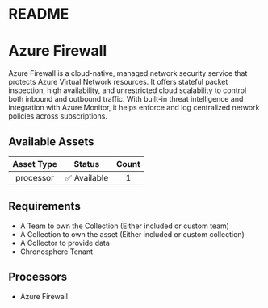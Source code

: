
README
======

# Azure Firewall


Azure Firewall is a cloud-native, managed network security service that protects Azure Virtual Network resources. It offers stateful packet inspection, high availability, and unrestricted cloud scalability to control both inbound and outbound traffic. With built-in threat intelligence and integration with Azure Monitor, it helps enforce and log centralized network policies across subscriptions.
## Available Assets

|Asset Type|Status|Count|
| :---: | :---: | :---: |
|processor|✅ Available|1|

## Requirements

- A Team to own the Collection (Either included or custom team)
- A Collection to own the asset (Either included or custom collection)
- A Collector to provide data
- Chronosphere Tenant

## Processors

- Azure Firewall
